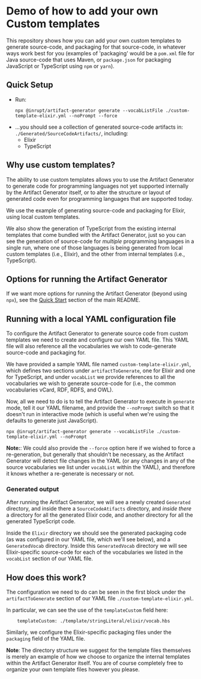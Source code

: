 # Demo of how to add your own Custom templates

This repository shows how you can add your own custom templates to generate
source-code, and packaging for that source-code, in whatever ways work best for
you (examples of 'packaging' would be a `pom.xml` file for Java source-code that
uses Maven, or `package.json` for packaging JavaScript or TypeScript using
`npm` or `yarn`).

## Quick Setup

- Run:
  ```
  npx @inrupt/artifact-generator generate --vocabListFile ./custom-template-elixir.yml --noPrompt --force
  ```
- ...you should see a collection of generated source-code artifacts in:
  `./Generated/SourceCodeArtifacts/`, including:
  - Elixir
  - TypeScript

## Why use custom templates?

The ability to use custom templates allows you to use the Artifact Generator to
generate code for programming languages not yet supported internally by the
Artifact Generator itself, or to alter the structure or layout of generated code
even for programming languages that are supported today.

We use the example of generating source-code and packaging for Elixir, using
local custom templates.

We also show the generation of TypeScript from the existing internal templates
that come bundled with the Artifact Generator, just so you can see the
generation of source-code for _multiple_ programming languages in a single run,
where one of those languages is being generated from local custom templates
(i.e., Elixir), and the other from internal templates (i.e., TypeScript).

## Options for running the Artifact Generator

If we want more options for running the Artifact Generator (beyond using `npx`),
see the [Quick Start](../../README.md#quick-start) section of the main README.

## Running with a local YAML configuration file

To configure the Artifact Generator to generate source code from custom
templates we need to create and configure our own YAML file. This YAML file will
also reference all the vocabularies we wish to code-generate source-code and
packaging for.

We have provided a sample YAML file named `custom-template-elixir.yml`, which
defines two sections under `artifactToGenerate`, one for Elixir and one for
TypeScript, and under `vocabList` we provide references to all the vocabularies
we wish to generate source-code for (i.e., the common vocabularies vCard, RDF,
RDFS, and OWL).

Now, all we need to do is to tell the Artifact Generator to execute in
`generate` mode, tell it our YAML filename, and provide the `--noPrompt` switch
so that it doesn't run in interactive mode (which is useful when we're using the
defaults to generate just JavaScript).

```
npx @inrupt/artifact-generator generate --vocabListFile ./custom-template-elixir.yml --noPrompt
```

**Note:**: We could also provide the `--force` option here if we wished to force
a re-generation, but generally that shouldn't be necessary, as the Artifact
Generator will detect file changes in the YAML (or any changes in any of the
source vocabularies we list under `vocabList` within the YAML), and therefore it
knows whether a re-generate is necessary or not.

### Generated output

After running the Artifact Generator, we will see a newly created `Generated`
directory, and inside there a `SourceCodeAtifacts` directory, and _inside there_
a directory for all the generated Elixir code, and another directory for all the
generated TypeScript code.

Inside the `Elixir` directory we should see the generated packaging code (as was
configured in our YAML file, which we'll see below), and a `GeneratedVocab`
directory. Inside this `GeneratedVocab` directory we will see Elixir-specific
source-code for each of the vocabularies we listed in the `vocabList` section
of our YAML file.

## How does this work?

The configuration we need to do can be seen in the first block under the 
`artifactToGenerate` section of our YAML file `./custom-template-elixir.yml`.

In particular, we can see the use of the `templateCustom` field here:

```
    templateCustom: ./template/stringLiteral/elixir/vocab.hbs
```

Similarly, we configure the Elixir-specific packaging files under the
`packaging` field of the YAML file.

**Note**: The directory structure we suggest for the template files themselves
is merely an example of how we choose to organize the internal templates
within the Artifact Generator itself. You are of course completely free to
organize your own template files however you please.
